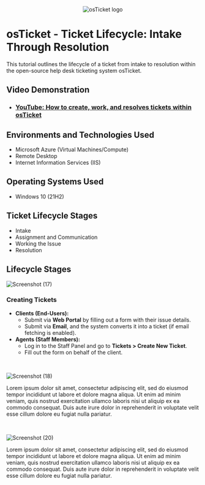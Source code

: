<p align="center">
<img src="https://i.imgur.com/Clzj7Xs.png" alt="osTicket logo"/>
</p>

<h1>osTicket - Ticket Lifecycle: Intake Through Resolution</h1>
This tutorial outlines the lifecycle of a ticket from intake to resolution within the open-source help desk ticketing system osTicket.<br />


<h2>Video Demonstration</h2>

- ### [YouTube: How to create, work, and resolves tickets within osTicket](https://www.youtube.com/watch?v=qbxlwP0RQwY)

<h2>Environments and Technologies Used</h2>

- Microsoft Azure (Virtual Machines/Compute)
- Remote Desktop
- Internet Information Services (IIS)

<h2>Operating Systems Used </h2>

- Windows 10</b> (21H2)

<h2>Ticket Lifecycle Stages</h2>

- Intake
- Assignment and Communication
- Working the Issue
- Resolution

<h2>Lifecycle Stages</h2>

<p>
  
![Screenshot (17)](https://github.com/user-attachments/assets/e03da519-76af-45bf-83c2-aacfc48eb27a)


</p>
<p>
<h3><strong>Creating Tickets</strong></h3>
<ul><li><strong>Clients (End-Users):</strong><ul><li>Submit via <strong>Web Portal</strong> by filling out a form with their issue details.</li><li>Submit via <strong>Email</strong>, and the system converts it into a ticket (if email fetching is enabled).</li></ul></li><li><strong>Agents (Staff Members):</strong><ul><li>Log in to the Staff Panel and go to <strong>Tickets &gt; Create New Ticket</strong>.</li><li>Fill out the form on behalf of the client.</li></ul></li></ul>
</p>
<br />

<p>
  
![Screenshot (18)](https://github.com/user-attachments/assets/17b77c5a-14e7-4a17-aca1-4ff4ab20f2d5)


</p>
<p>
Lorem ipsum dolor sit amet, consectetur adipiscing elit, sed do eiusmod tempor incididunt ut labore et dolore magna aliqua. Ut enim ad minim veniam, quis nostrud exercitation ullamco laboris nisi ut aliquip ex ea commodo consequat. Duis aute irure dolor in reprehenderit in voluptate velit esse cillum dolore eu fugiat nulla pariatur.
</p>
<br />

<p>
  
![Screenshot (20)](https://github.com/user-attachments/assets/bb538417-62b2-4f22-8df8-fd9b1c678205)


</p>
<p>
Lorem ipsum dolor sit amet, consectetur adipiscing elit, sed do eiusmod tempor incididunt ut labore et dolore magna aliqua. Ut enim ad minim veniam, quis nostrud exercitation ullamco laboris nisi ut aliquip ex ea commodo consequat. Duis aute irure dolor in reprehenderit in voluptate velit esse cillum dolore eu fugiat nulla pariatur.
</p>
<br />
